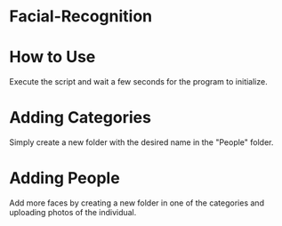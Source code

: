# Facial-Recognition
How to Use
=========
Execute the script and wait a few seconds for the program to initialize.

Adding Categories
=========
Simply create a new folder with the desired name in the "People" folder.

Adding People
=========
Add more faces by creating a new folder in one of the categories and uploading photos of the individual.
